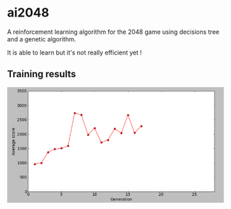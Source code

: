 ai2048
======

A reinforcement learning algorithm for the 2048 game using decisions tree and a
genetic algorithm.

It is able to learn but it's not really efficient yet !

Training results
----------------

![Training](training.png)
